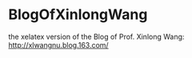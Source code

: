 # BlogOfXinlongWang
the xelatex version of the Blog of Prof. Xinlong Wang: http://xlwangnu.blog.163.com/
